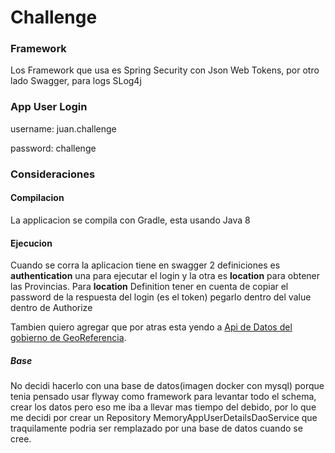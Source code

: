 # Challenge
  
### Framework
Los Framework que usa es Spring Security con Json Web Tokens, por otro lado Swagger, para logs SLog4j

### App User Login

username: juan.challenge

password: challenge


### Consideraciones
#### Compilacion
La applicacion se compila con Gradle, esta usando Java 8

#### Ejecucion
Cuando se corra la aplicacion tiene en swagger 2 definiciones es **authentication** una para ejecutar el login y la otra es **location** para obtener las Provincias. Para **location** Definition tener en cuenta de copiar el password de la respuesta del login (es el token) pegarlo dentro del value dentro de Authorize

Tambien quiero agregar que por atras esta yendo a [Api de Datos del gobierno de GeoReferencia](https://apis.datos.gob.ar/georef/api/provincias ).

##### Base
No decidi hacerlo con una base de datos(imagen docker con mysql) porque tenia pensado usar flyway como framework para levantar todo el schema, crear los datos pero eso me iba a llevar mas tiempo del debido, por lo que me decidi por crear un Repository MemoryAppUserDetailsDaoService que traquilamente podria ser remplazado por una base de datos cuando se cree.
 
